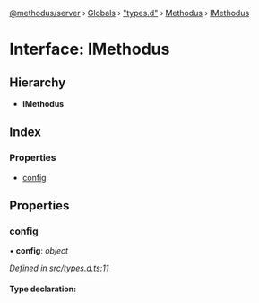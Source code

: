 [@methodus/server](../README.md) › [Globals](../globals.md) › ["types.d"](../modules/_types_d_.md) › [Methodus](../modules/_types_d_.methodus.md) › [IMethodus](_types_d_.methodus.imethodus.md)

# Interface: IMethodus

## Hierarchy

* **IMethodus**

## Index

### Properties

* [config](_types_d_.methodus.imethodus.md#config)

## Properties

###  config

• **config**: *object*

*Defined in [src/types.d.ts:11](https://github.com/nodulusteam/methodus.dev/blob/0650919/modules/platform/server/src/types.d.ts#L11)*

#### Type declaration:
